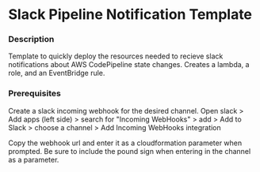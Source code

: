 # Slack Pipeline Notification Template

### Description
Template to quickly deploy the resources needed to recieve slack notifications about AWS CodePipeline state changes.
Creates a lambda, a role, and an EventBridge rule.

### Prerequisites
Create a slack incoming webhook for the desired channel.
Open slack > Add apps (left side) > search for "Incoming WebHooks" > add > Add to Slack > choose a channel > Add Incoming WebHooks integration

Copy the webhook url and enter it as a cloudformation parameter when prompted.
Be sure to include the pound sign when entering in the channel as a parameter.